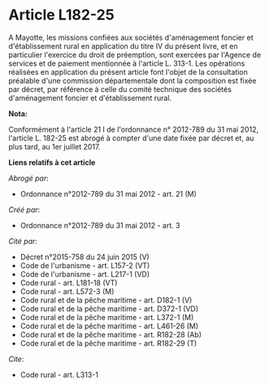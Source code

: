 # Article L182-25

A Mayotte, les missions confiées aux sociétés d'aménagement foncier et d'établissement rural en application du titre IV du
présent livre, et en particulier l'exercice du droit de préemption, sont exercées par l'Agence de services et de paiement
mentionnée à l'article L. 313-1. Les opérations réalisées en application du présent article font l'objet de la consultation
préalable d'une commission départementale dont la composition est fixée par décret, par référence à celle du comité technique
des sociétés d'aménagement foncier et d'établissement rural.

**Nota:**

Conformément à l'article 21 I de l'ordonnance n° 2012-789 du 31 mai 2012, l'article L. 182-25 est abrogé à compter d'une date
fixée par décret et, au plus tard, au 1er juillet 2017.

**Liens relatifs à cet article**

_Abrogé par_:

  - Ordonnance n°2012-789 du 31 mai 2012 - art. 21 (M)

_Créé par_:

  - Ordonnance n°2012-789 du 31 mai 2012 - art. 3

_Cité par_:

  - Décret n°2015-758 du 24 juin 2015 (V)
  - Code de l'urbanisme - art. L157-2 (VT)
  - Code de l'urbanisme - art. L217-1 (VD)
  - Code rural - art. L181-18 (VT)
  - Code rural - art. L572-3 (M)
  - Code rural et de la pêche maritime - art. D182-1 (V)
  - Code rural et de la pêche maritime - art. D372-1 (VD)
  - Code rural et de la pêche maritime - art. L372-1 (M)
  - Code rural et de la pêche maritime - art. L461-26 (M)
  - Code rural et de la pêche maritime - art. R182-28 (Ab)
  - Code rural et de la pêche maritime - art. R182-29 (T)

_Cite_:

  - Code rural - art. L313-1
